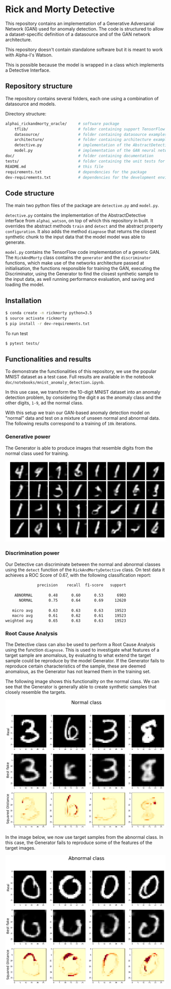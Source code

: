 # Rick and Morty Detective

This repository contains an implementation of a Generative Adversarial Network (GAN) used for anomaly detection. The 
code is structured to allow a dataset-specific definition of a datasource and of the GAN network architecture.

This repository doesn't contain standalone software but it is meant to work with Alpha-I's Watson.

This is possible because the model is wrapped in a class which implements a Detective Interface.


Repository structure
------------
The repository contains several folders, each one using a combination of datasource and models.

Directory structure:

```bash
alphai_rickandmorty_oracle/     # software package
    tflib/                      # folder containing support TensorFlow libraries
    datasource/                 # folder containing datasource examples
    architecture/               # folder containing architecture examples
    detective.py                # implementation of the AbstractDetective interface
    model.py                    # implementation of the GAN neural network
doc/                            # folder containing documentation
tests/                          # folder containing the unit tests for the package
README.md                       # this file
requirements.txt                # dependencies for the package
dev-requirements.txt            # dependencies for the development environment
```

Code structure
------------
The main two python files of the package are `detective.py` and `model.py`.

`detective.py` contains the implementation of the AbstractDetective interface from `alphai_watson`, on top of which 
this repository in built. It overrides the abstract methods `train` and `detect` and the abstract property 
`configuration`. It also adds the method `diagnose` that returns the closest synthetic chunk to the input data that the 
model model was able to generate.

`model.py` contains the TensorFlow code implementation of a generic GAN. The `RickAndMorty` class contains the 
`generator` and the `discriminator` functions, which make use of the networks architecture passed at initialisation, 
the functions responsible for training the GAN, executing the Discriminator, using the Generator to find the closest 
synthetic sample to the input data, as well running performance evaluation, and saving and loading the model.


Installation
------------

```bash
$ conda create -n rickmorty python=3.5
$ source activate rickmorty
$ pip install -r dev-requirements.txt
```

To run test
```bash
$ pytest tests/
```


Functionalities and results
------------
To demonstrate the functionalities of this repository, we use the popular MNIST dataset as a test case. Full results 
are available in the notebook `doc/notebooks/mnist_anomaly_detection.ipynb`.

In this use case, we transform the 10-digit MNIST dataset into an anomaly detection problem, by considering the digit 
`0` as the anomaly class and the other digits, `1-9`, ad the normal class.

With this setup we train our GAN-based anomaly detection model on "normal" data and test on a mixture of unseen 
normal and abnormal data. The following results correspond to a training of `10k` iterations.

### Generative power
The Generator is able to produce images that resemble digits from the normal class used for training.

![png](doc/notebooks/mnist_anomaly_detection_files/mnist_anomaly_detection_13_0.png)


### Discrimination power
Our Detective can discriminate between the normal and abnormal classes using the `detect` function of the 
`RickAndMortyDetective` class. On test data it achieves a ROC Score of 0.67, with the following classification report:


                  precision    recall  f1-score   support
    
        ABNORMAL       0.48      0.60      0.53      6903
          NORMAL       0.75      0.64      0.69     12620
    
       micro avg       0.63      0.63      0.63     19523
       macro avg       0.61      0.62      0.61     19523
    weighted avg       0.65      0.63      0.63     19523


### Root Cause Analysis
The Detective class can also be used to perform a Root Cause Analysis using the function `diagnose`. This is used to 
investigate what features of a target sample are anomalous, by evaluating to what extend the target sample could be 
reproduce by the model Generator. If the Generator fails to reproduce certain characteristics of the sample, these 
are deemed anomalous, as the Generator has not learned them in the training set.

The following image shows this functionality on the normal class. We can see that the Generator is generally able 
to create synthetic samples that closely resemble the targets.

![png](doc/notebooks/mnist_anomaly_detection_files/mnist_anomaly_detection_21_0.png)

In the image below, we now use target samples from the abnormal class. In this case, the Generator fails to reproduce 
some of the features of the target images. 

![png](doc/notebooks/mnist_anomaly_detection_files/mnist_anomaly_detection_21_1.png)
